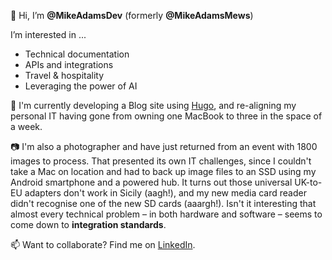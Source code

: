👋 Hi, I’m __@MikeAdamsDev__ (formerly __@MikeAdamsMews__)

I’m interested in ...
- Technical documentation
- APIs and integrations
- Travel & hospitality
- Leveraging the power of AI

🌱 I'm currently developing a Blog site using [Hugo](https://gohugo.io/), and re-aligning my personal IT having gone from owning one MacBook to three in the space of a week.

📷 I'm also a photographer and have just returned from an event with 1800 images to process. That presented its own IT challenges, since I couldn't take a Mac on location and had to back up image files to an SSD using my Android smartphone and a powered hub.
It turns out those universal UK-to-EU adapters don't work in Sicily (aagh!), and my new media card reader didn't recognise one of the new SD cards (aaargh!). Isn't it interesting that almost every technical problem – in both hardware and software – seems to come down to __integration standards__.

📫 Want to collaborate? Find me on [LinkedIn](https://www.linkedin.com/in/mikeadamsprofessional/).

